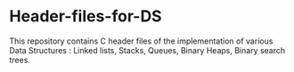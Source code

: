 # Header-files-for-DS

This repository contains C header files of the implementation of various Data Structures :
Linked lists,
Stacks,
Queues,
Binary Heaps,
Binary search trees.
